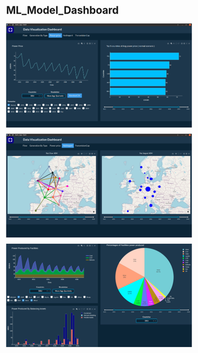 # ML_Model_Dashboard

![alt text](https://github.com/Mazen72/ML_Model_Dashboard/blob/master/img1.png)


![alt text](https://github.com/Mazen72/ML_Model_Dashboard/blob/master/img2.png)


![alt text](https://github.com/Mazen72/ML_Model_Dashboard/blob/master/img3.png)


